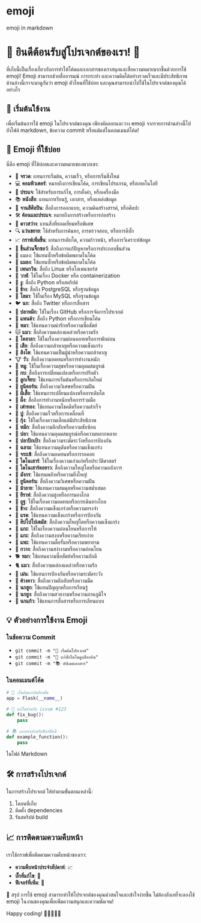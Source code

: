 # emoji
emoji in markdown


# 🎉 ยินดีต้อนรับสู่โปรเจกต์ของเรา! 🎉

ที่เก็บนี้เป็นเรื่องเกี่ยวกับการทำให้โค้ดและเอกสารของเราสนุกและสื่อความหมายมากขึ้นด้วยการใช้ emoji! Emoji สามารถช่วยสื่ออารมณ์ การกระทำ และความคิดได้อย่างรวดเร็วและมีประสิทธิภาพ ด้านล่างนี้เราจะมาดูกันว่า emoji ตัวไหนที่ใช้บ่อย และคุณสามารถนำไปใช้ในโปรเจกต์ของคุณได้อย่างไร

## 🚀 เริ่มต้นใช้งาน

เพื่อเริ่มต้นการใช้ emoji ในโปรเจกต์ของคุณ เพียงคัดลอกและวาง emoji จากรายการด้านล่างนี้ไปยังไฟล์ markdown, ข้อความ commit หรือแม้แต่ในคอมเมนต์โค้ด!

## 🎨 Emoji ที่ใช้บ่อย

นี่คือ emoji ที่ใช้บ่อยและความหมายของพวกเขา:

- 🚀 **จรวด**: แทนการเริ่มต้น, ความเร็ว, หรือการเริ่มสิ่งใหม่
- 💻 **คอมพิวเตอร์**: หมายถึงการเขียนโค้ด, การเขียนโปรแกรม, หรือเทคโนโลยี
- 🔧 **ประแจ**: ใช้สำหรับการแก้ไข, การตั้งค่า, หรือเครื่องมือ
- 📚 **หนังสือ**: แทนการเรียนรู้, เอกสาร, หรือแหล่งข้อมูล
- 🎨 **จานสีศิลปิน**: สื่อถึงการออกแบบ, ความคิดสร้างสรรค์, หรือศิลปะ
- 🛠️ **ค้อนและประแจ**: หมายถึงการสร้างหรือการก่อสร้าง
- 🌟 **ดาวสว่าง**: แทนสิ่งที่ยอดเยี่ยมหรือพิเศษ
- 🔍 **แว่นขยาย**: ใช้สำหรับการค้นหา, การตรวจสอบ, หรือการดีบั๊ก
- 📈 **กราฟเพิ่มขึ้น**: แทนการเติบโต, ความก้าวหน้า, หรือการวิเคราะห์ข้อมูล
- 🧩 **ชิ้นส่วนจิ๊กซอว์**: สื่อถึงการแก้ปัญหาหรือการประกอบชิ้นส่วน
- 🐛 แมลง: ใช้แทนบั๊กหรือข้อผิดพลาดในโค้ด
- 🐛 **แมลง**: ใช้แทนบั๊กหรือข้อผิดพลาดในโค้ด
- 🐧 **เพนกวิน**: สื่อถึง Linux หรือโอเพนซอร์ส
- 🐳 **วาฬ**: ใช้ในเรื่อง Docker หรือ containerization
- 🐍 **งู**: สื่อถึง Python หรือสคริปต์
- 🐘 **ช้าง**: สื่อถึง PostgreSQL หรือฐานข้อมูล
- 🐬 **โลมา**: ใช้ในเรื่อง MySQL หรือฐานข้อมูล
- 🐦 **นก**: สื่อถึง Twitter หรือการสื่อสาร
- 🐙 **ปลาหมึก**: ใช้ในเรื่อง GitHub หรือการจัดการโปรเจกต์
- 🐼 **แพนด้า**: สื่อถึง Python หรือการเขียนโค้ด
- 🐶 **หมา**: ใช้แทนความน่ารักหรือความซื่อสัตย์
- 🐱 **แมว**: สื่อถึงความคล่องแคล่วหรือความรัก
- 🐨 **โคอาลา**: ใช้ในเรื่องความผ่อนคลายหรือการพักผ่อน
- 🐯 **เสือ**: สื่อถึงความกล้าหาญหรือความแข็งแกร่ง
- 🦁 **สิงโต**: ใช้แทนความเป็นผู้นำหรือความกล้าหาญ
- 🐮 **วัว**: สื่อถึงความอดทนหรือการทำงานหนัก
- 🐷 **หมู**: ใช้ในเรื่องความสุขหรือความอุดมสมบูรณ์
- 🐸 **กบ**: สื่อถึงการเปลี่ยนแปลงหรือการปรับตัว
- 🐥 **ลูกเจี๊ยบ**: ใช้แทนการเริ่มต้นหรือการเกิดใหม่
- 🦄 **ยูนิคอร์น**: สื่อถึงความวิเศษหรือความฝัน
- 🦋 **ผีเสื้อ**: ใช้แทนการเปลี่ยนแปลงหรือการเติบโต
- 🐝 **ผึ้ง**: สื่อถึงการทำงานหนักหรือการร่วมมือ
- 🐞 **เต่าทอง**: ใช้แทนความโชคดีหรือความสำเร็จ
- 🦀 **ปู**: สื่อถึงความเร็วหรือการเคลื่อนที่
- 🦐 **กุ้ง**: ใช้ในเรื่องความเล็กแต่มีประสิทธิภาพ
- 🦑 **หมึก**: สื่อถึงความลึกลับหรือความซับซ้อน
- 🐠 **ปลา**: ใช้แทนความอุดมสมบูรณ์หรือความหลากหลาย
- 🐡 **ปลาปักเป้า**: สื่อถึงความระมัดระวังหรือการป้องกัน
- 🦈 **ฉลาม**: ใช้แทนความดุดันหรือความแข็งแกร่ง
- 🐊 **จระเข้**: สื่อถึงความอดทนหรือการรอคอย
- 🦖 **ไดโนเสาร์**: ใช้ในเรื่องความเก่าแก่หรือประวัติศาสตร์
- 🦕 **ไดโนเสาร์คอยาว**: สื่อถึงความใหญ่โตหรือความอลังการ
- 🐉 **มังกร**: ใช้แทนพลังหรือความยิ่งใหญ่
- 🦄 **ยูนิคอร์น**: สื่อถึงความวิเศษหรือความฝัน
- 🦓 **ม้าลาย**: ใช้แทนความสมดุลหรือความสม่ำเสมอ
- 🦒 **ยีราฟ**: สื่อถึงความสูงหรือการมองไกล
- 🐪 **อูฐ**: ใช้ในเรื่องความอดทนหรือการเดินทางไกล
- 🐘 **ช้าง**: สื่อถึงความแข็งแกร่งหรือความทรงจำ
- 🦏 **แรด**: ใช้แทนความแข็งแกร่งหรือการป้องกัน
- 🦛 **ฮิปโปโปเตมัส**: สื่อถึงความใหญ่โตหรือความแข็งแกร่ง
- 🐏 **แกะ**: ใช้ในเรื่องความอ่อนโยนหรือการให้
- 🐑 **แกะ**: สื่อถึงความสงบหรือความเรียบง่าย
- 🐐 **แพะ**: ใช้แทนความดื้อรั้นหรือความพยายาม
- 🦌 **กวาง**: สื่อถึงความสง่างามหรือความอ่อนโยน
- 🐕 **หมา**: ใช้แทนความซื่อสัตย์หรือความภักดี
- 🐈 **แมว**: สื่อถึงความคล่องแคล่วหรือความรัก
- 🦔 **เม่น**: ใช้แทนการป้องกันหรือความระมัดระวัง
- 🦇 **ค้างคาว**: สื่อถึงความลึกลับหรือความมืด
- 🦉 **นกฮูก**: ใช้แทนปัญญาหรือการเรียนรู้
- 🦚 **นกยูง**: สื่อถึงความสวยงามหรือความภาคภูมิใจ
- 🦜 **นกแก้ว**: ใช้แทนการสื่อสารหรือการเลียนแบบ


## 💡 ตัวอย่างการใช้งาน Emoji

### ในข้อความ Commit

- `git commit -m "🚀 เริ่มต้นโปรเจกต์"`
- `git commit -m "🔧 แก้บั๊กในโมดูลล็อกอิน"`
- `git commit -m "📚 อัปเดตเอกสาร"`

### ในคอมเมนต์โค้ด

```python
# 🚀 เริ่มต้นแอปพลิเคชัน
app = Flask(__name__)
```

```python
# 🔧 แก้ไขสำหรับ issue #123
def fix_bug():
    pass
```

```python
# 📚 เอกสารสำหรับฟังก์ชันนี้
def example_function():
    pass
```


ในไฟล์ Markdown

## 🛠️ การสร้างโปรเจกต์

ในการสร้างโปรเจกต์ ให้ทำตามขั้นตอนเหล่านี้:

1. โคลนที่เก็บ
2. ติดตั้ง dependencies
3. รันสคริปต์ build

## 📈 การติดตามความคืบหน้า

เราใช้กราฟเพื่อติดตามความคืบหน้าของเรา:

- **ความคืบหน้าประจำสัปดาห์**: 📈
- **บั๊กที่แก้ไข**: 🐛
- **ฟีเจอร์ที่เพิ่ม**: 🎉

🎉 สรุป
การใช้ emoji สามารถทำให้โปรเจกต์ของคุณน่าสนใจและเข้าใจง่ายขึ้น ไม่ต้องลังเลที่จะลองใช้ emoji ในงานของคุณเพื่อเพิ่มความสนุกและความชัดเจน!

Happy coding! 🎉👩‍💻👨‍💻

